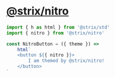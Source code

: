 # [@strix/nitro](https://strix.sh/nitro)

```javascript
import { h as html } from '@strix/std'
import { nitro } from '@strix/nitro'

const NitroButton = ({ theme }) =>
	html`
	<button ${{ nitro }}>
		I am themed by @strix/nitro!
	</button>
`
```
